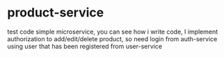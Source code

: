 # product-service
test code simple microservice,
you can see how i write code,
I implement authorization to add/edit/delete product, so need login from auth-service using user that has been registered from user-service
